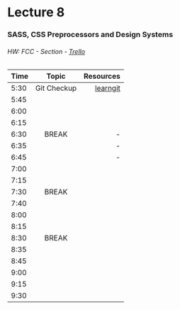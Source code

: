 # Lecture 8
### SASS, CSS Preprocessors and Design Systems
###### HW: FCC - Section - [Trello](https://trello.com/b/kP8TwrOh/mcc-frontend-academy)

| Time     |       Topic                            | Resources   |
| ---------|:-------------:                         | -----:      |
| 5:30     | Git Checkup                            |  [learngit](learngitbranchging.js.org)           |
| 5:45     |                                        |             |
| 6:00     |                           |             |
| 6:15     |                                        |             |
| 6:30     | BREAK                                  |    -        |
| 6:35     |                                        |    -        |
| 6:45     |                                        |    -        |
| 7:00     |                                        |             |
| 7:15     |                                        |             |
| 7:30     | BREAK                                  |             |
| 7:40     |                                        |             |
| 8:00     |                                        |             |
| 8:15     |                                        |             |
| 8:30     | BREAK                                  |             |
| 8:35     |                                        |             |
| 8:45     |                                        |             |
| 9:00     |                                        |             |
| 9:15     |                                        |             |
| 9:30     |                                        |             |